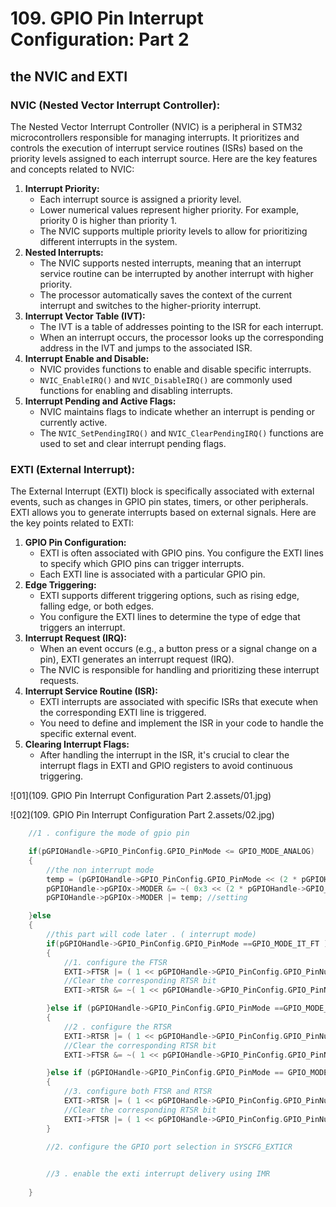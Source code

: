 # 109. GPIO Pin Interrupt Configuration: Part 2



## the NVIC and EXTI

### NVIC (Nested Vector Interrupt Controller):

The Nested Vector Interrupt Controller (NVIC) is a peripheral in STM32 microcontrollers responsible for managing interrupts. It prioritizes and controls the execution of interrupt service routines (ISRs) based on the priority levels assigned to each interrupt source. Here are the key features and concepts related to NVIC:

1. **Interrupt Priority:**
   - Each interrupt source is assigned a priority level.
   - Lower numerical values represent higher priority. For example, priority 0 is higher than priority 1.
   - The NVIC supports multiple priority levels to allow for prioritizing different interrupts in the system.
2. **Nested Interrupts:**
   - The NVIC supports nested interrupts, meaning that an interrupt service routine can be interrupted by another interrupt with higher priority.
   - The processor automatically saves the context of the current interrupt and switches to the higher-priority interrupt.
3. **Interrupt Vector Table (IVT):**
   - The IVT is a table of addresses pointing to the ISR for each interrupt.
   - When an interrupt occurs, the processor looks up the corresponding address in the IVT and jumps to the associated ISR.
4. **Interrupt Enable and Disable:**
   - NVIC provides functions to enable and disable specific interrupts.
   - `NVIC_EnableIRQ()` and `NVIC_DisableIRQ()` are commonly used functions for enabling and disabling interrupts.
5. **Interrupt Pending and Active Flags:**
   - NVIC maintains flags to indicate whether an interrupt is pending or currently active.
   - The `NVIC_SetPendingIRQ()` and `NVIC_ClearPendingIRQ()` functions are used to set and clear interrupt pending flags.

### EXTI (External Interrupt):

The External Interrupt (EXTI) block is specifically associated with external events, such as changes in GPIO pin states, timers, or other peripherals. EXTI allows you to generate interrupts based on external signals. Here are the key points related to EXTI:

1. **GPIO Pin Configuration:**
   - EXTI is often associated with GPIO pins. You configure the EXTI lines to specify which GPIO pins can trigger interrupts.
   - Each EXTI line is associated with a particular GPIO pin.
2. **Edge Triggering:**
   - EXTI supports different triggering options, such as rising edge, falling edge, or both edges.
   - You configure the EXTI lines to determine the type of edge that triggers an interrupt.
3. **Interrupt Request (IRQ):**
   - When an event occurs (e.g., a button press or a signal change on a pin), EXTI generates an interrupt request (IRQ).
   - The NVIC is responsible for handling and prioritizing these interrupt requests.
4. **Interrupt Service Routine (ISR):**
   - EXTI interrupts are associated with specific ISRs that execute when the corresponding EXTI line is triggered.
   - You need to define and implement the ISR in your code to handle the specific external event.
5. **Clearing Interrupt Flags:**
   - After handling the interrupt in the ISR, it's crucial to clear the interrupt flags in EXTI and GPIO registers to avoid continuous triggering.

![01](109. GPIO Pin Interrupt Configuration Part 2.assets/01.jpg)

![02](109. GPIO Pin Interrupt Configuration Part 2.assets/02.jpg)

```c
	//1 . configure the mode of gpio pin

	if(pGPIOHandle->GPIO_PinConfig.GPIO_PinMode <= GPIO_MODE_ANALOG)
	{
		//the non interrupt mode
		temp = (pGPIOHandle->GPIO_PinConfig.GPIO_PinMode << (2 * pGPIOHandle->GPIO_PinConfig.GPIO_PinNumber ) );
		pGPIOHandle->pGPIOx->MODER &= ~( 0x3 << (2 * pGPIOHandle->GPIO_PinConfig.GPIO_PinNumber)); //clearing
		pGPIOHandle->pGPIOx->MODER |= temp; //setting

	}else
	{
		//this part will code later . ( interrupt mode)
		if(pGPIOHandle->GPIO_PinConfig.GPIO_PinMode ==GPIO_MODE_IT_FT )
		{
			//1. configure the FTSR
			EXTI->FTSR |= ( 1 << pGPIOHandle->GPIO_PinConfig.GPIO_PinNumber);
			//Clear the corresponding RTSR bit
			EXTI->RTSR &= ~( 1 << pGPIOHandle->GPIO_PinConfig.GPIO_PinNumber);

		}else if (pGPIOHandle->GPIO_PinConfig.GPIO_PinMode ==GPIO_MODE_IT_RT )
		{
			//2 . configure the RTSR
			EXTI->RTSR |= ( 1 << pGPIOHandle->GPIO_PinConfig.GPIO_PinNumber);
			//Clear the corresponding RTSR bit
			EXTI->FTSR &= ~( 1 << pGPIOHandle->GPIO_PinConfig.GPIO_PinNumber);

		}else if (pGPIOHandle->GPIO_PinConfig.GPIO_PinMode == GPIO_MODE_IT_RFT )
		{
			//3. configure both FTSR and RTSR
			EXTI->RTSR |= ( 1 << pGPIOHandle->GPIO_PinConfig.GPIO_PinNumber);
			//Clear the corresponding RTSR bit
			EXTI->FTSR |= ( 1 << pGPIOHandle->GPIO_PinConfig.GPIO_PinNumber);
		}

		//2. configure the GPIO port selection in SYSCFG_EXTICR
		

		//3 . enable the exti interrupt delivery using IMR
		
	}
```

